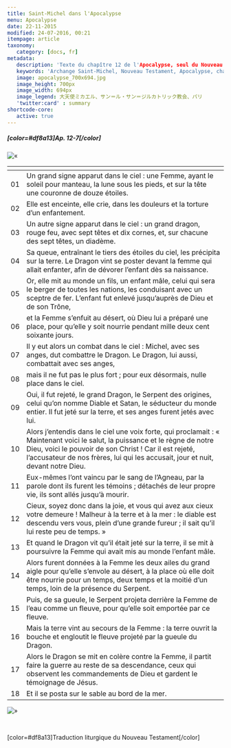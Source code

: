 ```yaml
---
title: Saint-Michel dans l'Apocalypse
menu: Apocalypse
date: 22-11-2015
modified: 24-07-2016, 00:21
itempage: article
taxonomy:
   category: [docs, fr]
metadata:
   description: 'Texte du chapître 12 de l'Apocalypse, seul du Nouveau Testament où apparaît l'Archange Saint-Michel'
   keywords: 'Archange Saint-Michel, Nouveau Testament, Apocalypse, chapître 12 de l'Apocalypse, Mont-Saint-Michel'
   image: apocalypse_700x694.jpg
   image_height: 700px
   image_width: 694px
   image_legend: 大天使ミカエル、サン＝ル・サン＝ジルカトリック教会、パリ
   'twitter:card' : summary
shortcode-core:
   active: true
---
```


##### [color=#df8a13]Ap. 12-7[/color]

![«][«]

|   | <span hidden>hidden</span> | 
| - | -------------------------- | 
| 01 | Un grand signe apparut dans le ciel : une Femme, ayant le soleil pour manteau, la lune sous les pieds, et sur la tête une couronne de douze étoiles. |
| 02 | Elle est enceinte, elle crie, dans les douleurs et la torture d’un enfantement. |
| 03 | Un autre signe apparut dans le ciel : un grand dragon, rouge feu, avec sept têtes et dix cornes, et, sur chacune des sept têtes, un diadème. |
| 04 | Sa queue, entraînant le tiers des étoiles du ciel, les précipita sur la terre. Le Dragon vint se poster devant la femme qui allait enfanter, afin de dévorer l’enfant dès sa naissance. |
| 05 | Or, elle mit au monde un fils, un enfant mâle, celui qui sera le berger de toutes les nations, les conduisant avec un sceptre de fer. L’enfant fut enlevé jusqu’auprès de Dieu et de son Trône, |
| 06 | et la Femme s’enfuit au désert, où Dieu lui a préparé une place, pour qu’elle y soit nourrie pendant mille deux cent soixante jours. |
| 07 | Il y eut alors un combat dans le ciel : Michel, avec ses anges, dut combattre le Dragon. Le Dragon, lui aussi, combattait avec ses anges, |
| 08 | mais il ne fut pas le plus fort ; pour eux désormais, nulle place dans le ciel. |
| 09 | Oui, il fut rejeté, le grand Dragon, le Serpent des origines, celui qu’on nomme Diable et Satan, le séducteur du monde entier. Il fut jeté sur la terre, et ses anges furent jetés avec lui. |
| 10 | Alors j’entendis dans le ciel une voix forte, qui proclamait : « Maintenant voici le salut, la puissance et le règne de notre Dieu, voici le pouvoir de son Christ ! Car il est rejeté, l’accusateur de nos frères, lui qui les accusait, jour et nuit, devant notre Dieu. |
| 11 | Eux-mêmes l’ont vaincu par le sang de l’Agneau, par la parole dont ils furent les témoins ; détachés de leur propre vie, ils sont allés jusqu’à mourir. |
| 12 | Cieux, soyez donc dans la joie, et vous qui avez aux cieux votre demeure ! Malheur à la terre et à la mer : le diable est descendu vers vous, plein d’une grande fureur ; il sait qu’il lui reste peu de temps. » |
| 13 | Et quand le Dragon vit qu’il était jeté sur la terre, il se mit à poursuivre la Femme qui avait mis au monde l’enfant mâle. |
| 14 | Alors furent données à la Femme les deux ailes du grand aigle pour qu’elle s’envole au désert, à la place où elle doit être nourrie pour un temps, deux temps et la moitié d’un temps, loin de la présence du Serpent. |
| 15 | Puis, de sa gueule, le Serpent projeta derrière la Femme de l’eau comme un fleuve, pour qu’elle soit emportée par ce fleuve. |
| 16 | Mais la terre vint au secours de la Femme : la terre ouvrit la bouche et engloutit le fleuve projeté par la gueule du Dragon. |
| 17 | Alors le Dragon se mit en colère contre la Femme, il partit faire la guerre au reste de sa descendance, ceux qui observent les commandements de Dieu et gardent le témoignage de Jésus. |
| 18 | Et il se posta sur le sable au bord de la mer. |

![»][»]

<br>

[color=#df8a13]Traduction liturgique du Nouveau Testament[/color]

[«]: /fr/images/quotesleft.svg?classes=caracter-icon
[»]: /fr/images/quotesright.svg?classes=caracter-icon
